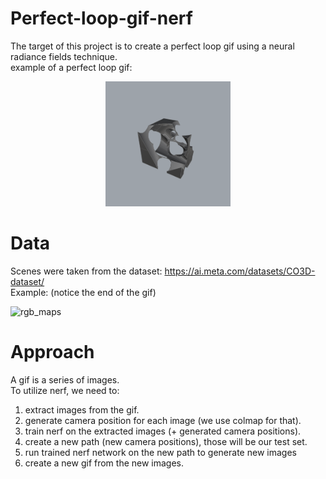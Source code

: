 # Perfect-loop-gif-nerf
The target of this project is to create a perfect loop gif using a neural radiance fields technique.  
example of a perfect loop gif:  

<p align="center">
  <img src="extra/animatedOutput_o.gif" width="200" />
</p>

# Data 
Scenes were taken from the dataset: https://ai.meta.com/datasets/CO3D-dataset/   
Example: (notice the end of the gif) 


![rgb_maps](https://github.com/AzmiHaider92/Perfect-loop-gif-nerf/assets/44143755/304881fa-6f77-4bd6-8a8e-662ae4e708b8)


# Approach 
A gif is a series of images.  
To utilize nerf, we need to:  
1) extract images from the gif.
2) generate camera position for each image (we use colmap for that).
3) train nerf on the extracted images (+ generated camera positions).
4) create a new path (new camera positions), those will be our test set.
5) run trained nerf network on the new path to generate new images
6) create a new gif from the new images.




